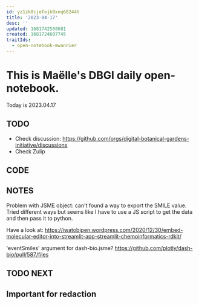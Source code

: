```yaml
---
id: yz1zk8cjefojb9xnq68244t
title: '2023-04-17'
desc: ''
updated: 1681742588681
created: 1681724607745
traitIds:
  - open-notebook-mwannier
---
```



# This is Maëlle's DBGI daily open-notebook.

Today is 2023.04.17


## TODO

- Check discussion: https://github.com/orgs/digital-botanical-gardens-initiative/discussions
- Check Zulip

## CODE

## NOTES

Problem with JSME object: can't found a way to export the SMILE value.
Tried different ways but seems like I have to use a JS script to get the data and then pass it to python.

Have a look at: https://iwatobipen.wordpress.com/2020/12/30/embed-molecular-editor-into-streamlit-app-streamlit-chemoinformatics-rdkit/

'eventSmiles' argument for dash-bio.jsme? https://github.com/plotly/dash-bio/pull/587/files

## TODO NEXT



## Important for redaction
